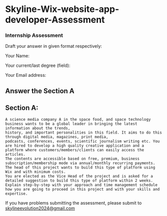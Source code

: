 # Skyline-Wix-website-app-developer-Assessment

### Internship Assessment
 
Draft your answer in given format respectively:

Your Name:

Your current/last degree (field):

Your Email address:

## Answer the Section A 

## Section A:
    A science media company A in the space food, and space technology business wants to be a global leader in bringing the latest information about the trends,
    history, and important personalities in this field. It aims to do this through digital media, magazines, print media, 
    podcasts, conferences, events, scientific journalism writing etc. You are hired to develop a high quality creative application and a platform where customers/members/clients can easily access the articles. 
    The contents are accessible based on free, premium, business subscription/membership mode via annual/monthly recurring payments. 
    The head of this project wants to build this type of platform using Wix and with minimum costs. 
    You are elected as the Vice Head of the project and is asked for a detailed suggestion to build this type of platform within 2 weeks. 
    Explain step-by-step with your approach and time management schedule how you are going to proceed in this project and with your skills and expertise.





If you have problems submitting the assessment, please submit to skylineevolution2024@gmail.com

